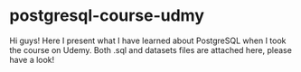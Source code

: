 # postgresql-course-udmy
Hi guys! Here I present what I have learned about PostgreSQL when I took the course on Udemy. Both .sql and datasets files are attached here, please have a look!
